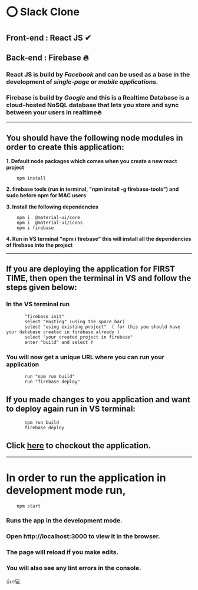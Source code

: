# ⭕ Slack Clone

## **Front-end : React JS** ✔

## **Back-end : Firebase** 🔥

### **React JS** is build by _Facebook_ and can be used as a base in the development of _single-page_ or _mobile applications._

### **Firebase** is build by _Google_ and this is a Realtime Database is a cloud-hosted NoSQL database that lets you store and sync between your users in realtime🔥

---

## You should have the following node modules in order to create this application:

**1. Default node packages which comes when you create a new react project**

        npm install

**2. firebase tools (run in terminal, "npm install -g firebase-tools") and sudo before npm for MAC users**

**3. Install the following dependencies**

        npm i  @material-ui/core
        npm i  @material-ui/icons
        npm i firebase
        

**4. Run in VS terminal "npm i firebase" this will install all the dependencies of firebase into the project**

---

## If you are deploying the application for FIRST TIME, then open the terminal in VS and follow the steps given below:

### In the VS terminal run

           "firebase init"
           select "Hosting" (using the space bar)
           select "using existing project"  ( for this you should have your database created in firebase already )
           select "your created project in firebase"
           enter "build" and select Y

### You will now get a unique URL where you can run your application

           run "npm run build"
           run "firebase deploy"

## If you made changes to you application and want to deploy again run in VS terminal:

           npm run build
           firebase deploy

## Click [here]() to checkout the application.

---

# In order to run the application in development mode run,

        npm start


### Runs the app in the development mode.

### Open http://localhost:3000 to view it in the browser.

### The page will reload if you make edits.

### You will also see any lint errors in the console.

👍🔥💻
